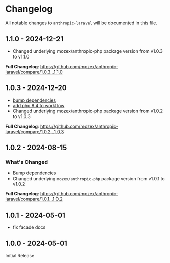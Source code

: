 # Changelog

All notable changes to `anthropic-laravel` will be documented in this file.

## 1.1.0 - 2024-12-21

- Changed underlying mozex/anthropic-php package version from v1.0.3 to v1.1.0

**Full Changelog**: https://github.com/mozex/anthropic-laravel/compare/1.0.3...1.1.0

## 1.0.3 - 2024-12-20

* [bump dependencies](https://github.com/mozex/anthropic-laravel/commit/1805d40bbcc96be5bc52d7c5572e51cb99bc6724)
* [add php 8.4 to workflow](https://github.com/mozex/anthropic-laravel/commit/cb5960634daf69a9506c1544dc601345a59fae3a)
* Changed underlying mozex/anthropic-php package version from v1.0.2 to v1.0.3

**Full Changelog**: https://github.com/mozex/anthropic-laravel/compare/1.0.2...1.0.3

## 1.0.2 - 2024-08-15

### What's Changed

* Bump dependencies
* Changed underlying `mozex/anthropic-php` package version from v1.0.1 to v1.0.2

**Full Changelog**: https://github.com/mozex/anthropic-laravel/compare/1.0.1...1.0.2

## 1.0.1 - 2024-05-01

- fix facade docs

## 1.0.0 - 2024-05-01

Initial Release
